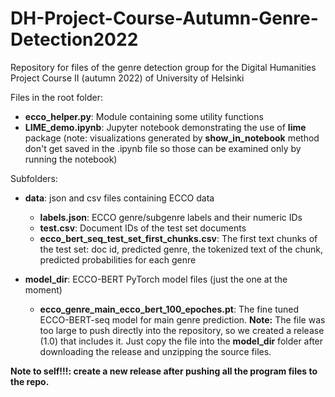 # DH-Project-Course-Autumn-Genre-Detection2022
Repository for files of the genre detection group for the Digital Humanities Project Course II (autumn 2022) of University of Helsinki

Files in the root folder:

- **ecco_helper.py**: Module containing some utility functions
- **LIME_demo.ipynb**: Jupyter notebook demonstrating the use of **lime** package (note: visualizations generated by **show_in_notebook** method don't get saved in the .ipynb file so those can be examined only by running the notebook) 

Subfolders:

- **data**: json and csv files containing ECCO data
  - **labels.json**:                               ECCO genre/subgenre labels and their numeric IDs
  - **test.csv**:                                  Document IDs of the test set documents
  - **ecco_bert_seq_test_set_first_chunks.csv**:   The first text chunks of the test set: doc id, predicted genre, the tokenized text of the chunk, predicted probabilities for each genre  

- **model_dir**: ECCO-BERT PyTorch model files (just the one at the moment)
  - **ecco_genre_main_ecco_bert_100_epoches.pt**:  The fine tuned ECCO-BERT-seq model for main genre prediction. **Note:** The file was too large to push directly into the repository, so we created a release (1.0) that includes it. Just copy the file into the **model_dir** folder after downloading the release and unzipping the source files.
  
**Note to self!!!: create a new release after pushing all the program files to the repo.**
